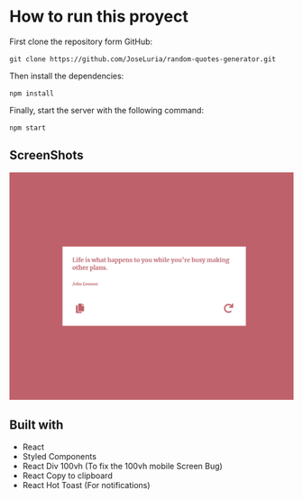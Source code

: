 # How to run this proyect

First clone the repository form GitHub:
```
git clone https://github.com/JoseLuria/random-quotes-generator.git
```

Then install the dependencies:
```
npm install
```

Finally, start the server with the following command:
```
npm start
```
## ScreenShots
![ScreenShot](./public/random-quotes-screenshot.png)

## Built with
- React
- Styled Components
- React Div 100vh (To fix the 100vh mobile Screen Bug)
- React Copy to clipboard
- React Hot Toast (For notifications)
